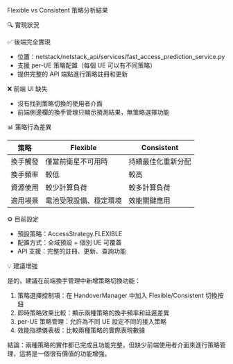 Flexible vs Consistent 策略分析結果

  🔍 實現狀況

  ✅ 後端完全實現
  - 位置：netstack/netstack_api/services/fast_access_prediction_service.py
  - 支援 per-UE 策略配置（每個 UE 可以有不同策略）
  - 提供完整的 API 端點進行策略註冊和更新

  ❌ 前端 UI 缺失
  - 沒有找到策略切換的使用者介面
  - 前端側邊欄的換手管理只顯示預測結果，無策略選擇功能

  📊 策略行為差異

  | 策略   | Flexible    | Consistent |
  |------|-------------|------------|
  | 換手觸發 | 僅當前衛星不可用時   | 持續最佳化重新分配  |
  | 換手頻率 | 較低          | 較高         |
  | 資源使用 | 較少計算負荷      | 較多計算負荷     |
  | 適用場景 | 電池受限設備、穩定環境 | 效能關鍵應用     |

  ⚙️ 目前設定

  - 預設策略：AccessStrategy.FLEXIBLE
  - 配置方式：全域預設 + 個別 UE 可覆蓋
  - API 支援：完整的註冊、更新、查詢功能

  💡 建議增強

  是的，建議在前端換手管理中新增策略切換功能：

  1. 策略選擇控制項：在 HandoverManager 中加入 Flexible/Consistent 切換按鈕
  2. 即時策略效果比較：顯示兩種策略的換手頻率和延遲差異
  3. per-UE 策略管理：允許為不同 UE 設定不同的接入策略
  4. 效能指標儀表板：比較兩種策略的實際表現數據

  結論：兩種策略的實作都已完成且功能完整，但缺少前端使用者介面來進行策略管理，這將是一個很有價值的功能增強。